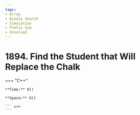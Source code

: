 ```yaml
---
tags:
- Array
- Binary Search
- Simulation
- Prefix Sum
- Unsolved
---
```



# 1894. Find the Student that Will Replace the Chalk

=== "C++"

    **Time:** O()

    **Space:** O()

    ``` c++
    ```